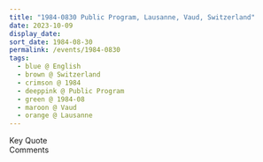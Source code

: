 ```yaml
---
title: "1984-0830 Public Program, Lausanne, Vaud, Switzerland"
date: 2023-10-09
display_date: 
sort_date: 1984-08-30
permalink: /events/1984-0830
tags:
  - blue @ English
  - brown @ Switzerland
  - crimson @ 1984
  - deeppink @ Public Program
  - green @ 1984-08
  - maroon @ Vaud
  - orange @ Lausanne
---
```


<wave-list>
  <list-title color="green" width="75">Key Quote</list-title>
  <list-item color="BlanchedAlmond"  width="200"></list-item>
  <list-item color="Lavender"></list-item>
  <list-item color="BlanchedAlmond"></list-item>
</wave-list>

<br>

<wave-list>
  <list-title color="green" width="75">Comments</list-title>
  <list-item color="BlanchedAlmond"  width="200"></list-item>
  <list-item color="Lavender"></list-item>
  <list-item color="BlanchedAlmond"></list-item>
</wave-list>